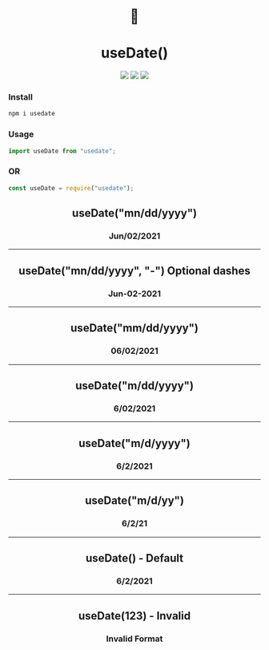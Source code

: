 
<style type="text/css" rel="stylesheet">
h1 { border: none; }
</style>


<div  align=center>

<h1  align=center > 📅</h1>

<h1  align=center> useDate()</h1>

<img  src='https://img.shields.io/npm/v/usedate.svg?style=flat'>

<img  src='https://img.shields.io/npm/dt/usedate.svg?style=flat'>

<img  src='https://img.shields.io/npm/l/usedate.svg?style=flat'>

</div>



<div  style=" border-radius:10px">
<h3 >Install</h3> 

```js
npm i usedate
```

<h3>Usage</h3>


```js
import useDate from "usedate";
```
 <h3>OR</h3>

```js
const useDate = require("usedate");
```
</div>
<h2 align=center> useDate("mn/dd/yyyy")</h2>

<h3 align=center> Jun/02/2021</h3>

<hr>

  

<h2 align=center> useDate("mn/dd/yyyy", "-") Optional dashes</h2>

<h3 align=center> Jun-02-2021 </h3>

  

<hr>

  

<h2 align=center> useDate("mm/dd/yyyy")</h2>

<h3 align=center> 06/02/2021 </h3>

<hr>

  

<h2 align=center>useDate("m/dd/yyyy")</h2>

<h3 align=center> 6/02/2021</h3>

<hr>

  

<h2 align=center> useDate("m/d/yyyy") </h2>

<h3 align=center>6/2/2021</h3>

<hr>

  

<h2 align=center> useDate("m/d/yy")</h2>

<h3 align=center> 6/2/21</h3>

<hr>

  

<h2 align=center>useDate() - Default

<h3 align=center> 6/2/2021</h3>

<hr>

  

<h2 align=center> useDate(123) - Invalid</h2>

<h3 align=center>Invalid Format</h3>